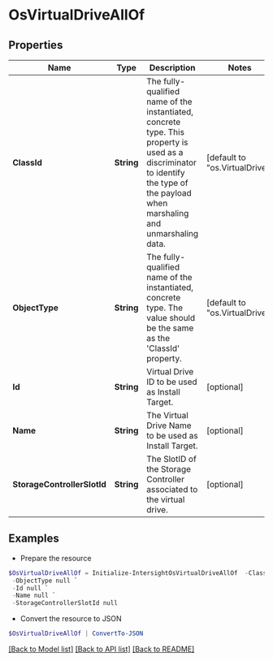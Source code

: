 # OsVirtualDriveAllOf
## Properties

Name | Type | Description | Notes
------------ | ------------- | ------------- | -------------
**ClassId** | **String** | The fully-qualified name of the instantiated, concrete type. This property is used as a discriminator to identify the type of the payload when marshaling and unmarshaling data. | [default to "os.VirtualDrive"]
**ObjectType** | **String** | The fully-qualified name of the instantiated, concrete type. The value should be the same as the &#39;ClassId&#39; property. | [default to "os.VirtualDrive"]
**Id** | **String** | Virtual Drive ID to be used as Install Target. | [optional] 
**Name** | **String** | The Virtual Drive Name to be used as Install Target. | [optional] 
**StorageControllerSlotId** | **String** | The SlotID of the Storage Controller associated to the virtual drive. | [optional] 

## Examples

- Prepare the resource
```powershell
$OsVirtualDriveAllOf = Initialize-IntersightOsVirtualDriveAllOf  -ClassId null `
 -ObjectType null `
 -Id null `
 -Name null `
 -StorageControllerSlotId null
```

- Convert the resource to JSON
```powershell
$OsVirtualDriveAllOf | ConvertTo-JSON
```

[[Back to Model list]](../README.md#documentation-for-models) [[Back to API list]](../README.md#documentation-for-api-endpoints) [[Back to README]](../README.md)

